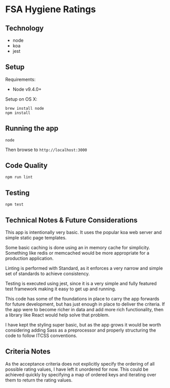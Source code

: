 # FSA Hygiene Ratings

## Technology

- node
- koa
- jest

## Setup

Requirements:

- Node v9.4.0+

Setup on OS X:

```
brew install node
npm install
```

## Running the app

`node`

Then browse to `http://localhost:3000`

## Code Quality

`npm run lint`

## Testing

`npm test`

## Technical Notes & Future Considerations

This app is intentionally very basic. It uses the popular koa web server and simple static page templates.

Some basic caching is done using an in memory cache for simplicity. Something like redis or memcached would be more appropriate for a production application.

Linting is performed with Standard, as it enforces a very narrow and simple set of standards to achieve consistency.

Testing is executed using jest, since it is a very simple and fully featured test framework making it easy to get up and running.

This code has some of the foundations in place to carry the app forwards for future development, but has just enough in place to deliver the criteria. If the app were to become richer in data and add more rich functionality, then a library like React would help solve that problem.

I have kept the styling super basic, but as the app grows it would be worth considering adding Sass as a preprocessor and properly structuring the code to follow ITCSS conventions.

## Criteria Notes

As the acceptance criteria does not explicitly specify the ordering of all possible rating values, I have left it unordered for now. This could be achieved quickly by specifying a map of ordered keys and iterating over them to return the rating values.


